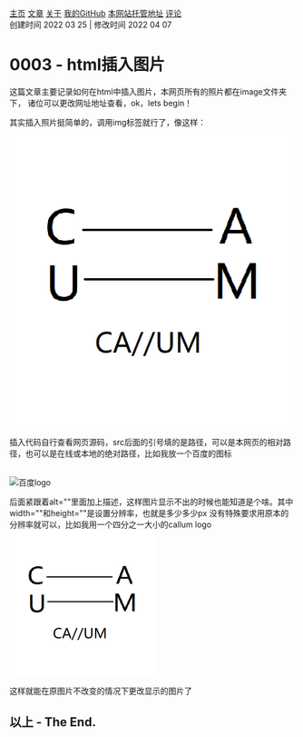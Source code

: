[主页](https://ganggangxiao.github.io/)
[文章](https://ganggangxiao.github.io/list/)
[关于](https://ganggangxiao.github.io/about/)
[我的GitHub](https://github.com/ganggangxiao/)
[本网站托管地址](https://github.com/ganggangxiao/ganggangxiao.github.io/)
[评论](https://github.com/ganggangxiao/ganggangxiao.github.io/issues)  
创建时间 2022 03 25 | 修改时间 2022 04 07

# **0003 - html插入图片**
<p>这篇文章主要记录如何在html中插入图片，本网页所有的照片都在image文件夹下，
诸位可以更改网址地址查看，ok，lets begin！</p>
<p>其实插入照片挺简单的，调用img标签就行了，像这样：</p>
<img src="image/Callum.png" width="512px" height="512px" alt="Callum徽标"><br>
<p>插入代码自行查看网页源码，src后面的引号填的是路径，可以是本网页的相对路径，也可以是在线或本地的绝对路径，比如我放一个百度的图标
</p><br>
<img src="https://www.baidu.com/img/flexible/logo/pc/result.png" alt="百度logo">
<p>后面紧跟着alt=""里面加上描述，这样图片显示不出的时候也能知道是个啥。其中width=""和height=""是设置分辨率，也就是多少多少px
没有特殊要求用原本的分辨率就可以，比如我用一个四分之一大小的callum logo
<br><img src="image/Callum.png" width="256px" height="256px" alt="Callum徽标四分之一">

这样就能在原图片不改变的情况下更改显示的图片了</p>	


## **以上 - The End.**